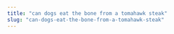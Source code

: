```yaml
---
title: "can dogs eat the bone from a tomahawk steak"
slug: "can-dogs-eat-the-bone-from-a-tomahawk-steak"
---
```


